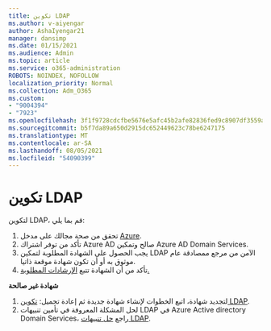 ```yaml
---
title: تكوين LDAP
ms.author: v-aiyengar
author: AshaIyengar21
manager: dansimp
ms.date: 01/15/2021
ms.audience: Admin
ms.topic: article
ms.service: o365-administration
ROBOTS: NOINDEX, NOFOLLOW
localization_priority: Normal
ms.collection: Adm_O365
ms.custom:
- "9004394"
- "7923"
ms.openlocfilehash: 3f1f9728cdcfbe5676e5afc45b2afe82836fed9c8907df3559ac7daec21194ed
ms.sourcegitcommit: b5f7da89a650d2915dc652449623c78be6247175
ms.translationtype: MT
ms.contentlocale: ar-SA
ms.lasthandoff: 08/05/2021
ms.locfileid: "54090399"
---
```

# <a name="configure-ldap"></a>تكوين LDAP

لتكوين LDAP، قم بما يلي:

1. تحقق من صحة مجالك على مدخل [Azure](https://aka.ms/aadds-health).
1. تأكد من توفر اشتراك Azure AD صالح وتمكين Azure AD Domain Services.
1. يجب الحصول على الشهادة المطلوبة لتمكين LDAP الآمن من مرجع ممصادقة عام موثوق به أو أن تكون شهادة موقعة ذاتيا.
1. تأكد من أن الشهادة تتبع [الإرشادات المطلوبة.](https://docs.microsoft.com/azure/active-directory-domain-services/active-directory-ds-admin-guide-configure-secure-ldap#requirements-for-the-secure-ldap-certificate)

**شهادة غير صالحة**
1. لتجديد شهادة، اتبع الخطوات لإنشاء شهادة جديدة ثم إعادة تحميل: [تكوين LDAP](https://docs.microsoft.com/azure/active-directory-domain-services/tutorial-configure-ldaps?WT.mc_id=Portal-Microsoft_Azure_Support).
1. لحل المشكلة المعروفة في تأمين تنبيهات LDAP في Azure Active directory Domain Services، راجع [حل تنبيهات LDAP](https://docs.microsoft.com/azure/active-directory-domain-services/alert-ldaps?WT.mc_id=Portal-Microsoft_Azure_Support).
